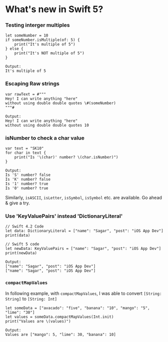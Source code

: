 # What's new in Swift 5?

### Testing interger multiples

```
let someNumber = 10
if someNumber.isMultiple(of: 5) {
	print("It's multiple of 5")
} else {
	print("It's NOT multiple of 5")
}
```

```
Output:
It's multiple of 5
```

### Escaping Raw strings

```
var rawText = #"""
Hey! I can write anything "here"
without using double double quotes \#(someNumber)
"""#
```

```
Output:
Hey! I can write anything "here"
without using double double quotes 10
```

### isNumber to check a char value

```
var text = "SK10"
for char in text {
    print("Is '\(char)' number? \(char.isNumber)")
}
```

```
Output:
Is 'S' number? false
Is 'K' number? false
Is '1' number? true
Is '0' number? true
```

Similarly, `isASCII`, `isLetter`, `isSymbol`, `isSymbol` etc. are available. Go ahead & give a try.

### Use 'KeyValuePairs' instead 'DictionaryLiteral'

```
// Swift 4.2 Code
let data: DictionaryLiteral = ["name": "Sagar", "post": "iOS App Dev"]
print(data)

// Swift 5 code
let newData: KeyValuePairs = ["name": "Sagar", "post": "iOS App Dev"]
print(newData)
```

```
Output:
["name": "Sagar", "post": "iOS App Dev"]
["name": "Sagar", "post": "iOS App Dev"]
```

### `compactMapValues`

In following example, with `compactMapValues`, I was able to convert `[String: String]` to `[String: Int]`

```
let someData = ["avacado": "five", "banana": "10", "mango": "5", "lime": "30"]
let values = someData.compactMapValues(Int.init)
print("Values are \(values)")
```

```
Output:
Values are ["mango": 5, "lime": 30, "banana": 10]
```